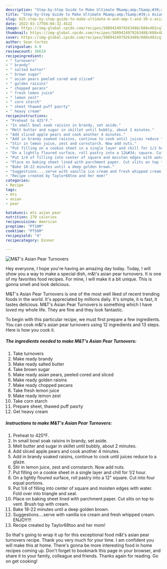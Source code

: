 ```yaml
---
description: "Step-by-Step Guide to Make Ultimate M&amp;amp;T&amp;#39;s Asian Pear Turnovers"
title: "Step-by-Step Guide to Make Ultimate M&amp;amp;T&amp;#39;s Asian Pear Turnovers"
slug: 625-step-by-step-guide-to-make-ultimate-m-and-amp-t-and-39-s-asian-pear-turnovers
date: 2022-03-17T04:04:32.452Z
image: https://img-global.cpcdn.com/recipes/5089424979263488/680x482cq70/mts-asian-pear-turnovers-recipe-main-photo.jpg
thumbnail: https://img-global.cpcdn.com/recipes/5089424979263488/680x482cq70/mts-asian-pear-turnovers-recipe-main-photo.jpg
cover: https://img-global.cpcdn.com/recipes/5089424979263488/680x482cq70/mts-asian-pear-turnovers-recipe-main-photo.jpg
author: Sean Cortez
ratingvalue: 4.9
reviewcount: 36619
recipeingredient:
- " turnovers"
- " brandy"
- " salted butter"
- " brown sugar"
- " asian pears peeled cored and sliced"
- " golden raisins"
- " chopped pecans"
- " fresh lemon juice"
- " lemon zest"
- " corn starch"
- " sheet thawed puff pasrty"
- " heavy cream"
recipeinstructions:
- "Preheat to 425°F."
- "In small bowl soak raisins in brandy, set aside."
- "Melt butter and sugar in skillet until bubbly, about 2 minutes."
- "Add sliced apple pears and cook another 4 minutes."
- "Add in brandy soaked raisins, continue to cook until juices reduce to a glaze."
- "Stir in lemon juice, zest and cornstarch. Now add nuts."
- "Put filling on a cookie sheet in a single layer and chill for 1/2 hour."
- "On a lightly floured surface, roll pastry into a 12&#34; square. Cut into four equal portions."
- "Put 1/4 of filling into center of square and moisten edges with water. Fold over into triangle and seal."
- "Place on baking sheet lined with parchment paper. Cut slits on top to vent. Brush top with cream."
- "Bake 18-22 minutes until a deep golden brown."
- "Suggestions....serve with vanilla ice cream and fresh whipped cream. ENJOY!!!"
- "Recipe created by Taylor68too and her mom!"
categories:
- Recipe
tags:
- mts
- asian
- pear

katakunci: mts asian pear 
nutrition: 270 calories
recipecuisine: American
preptime: "PT10M"
cooktime: "PT56M"
recipeyield: "4"
recipecategory: Dinner

---
```



![M&amp;T&#39;s Asian Pear Turnovers](https://img-global.cpcdn.com/recipes/5089424979263488/680x482cq70/mts-asian-pear-turnovers-recipe-main-photo.jpg)

Hey everyone, I hope you're having an amazing day today. Today, I will show you a way to make a special dish, m&amp;t&#39;s asian pear turnovers. It is one of my favorites food recipes. For mine, I will make it a bit unique. This is gonna smell and look delicious.



M&amp;T&#39;s Asian Pear Turnovers is one of the most well liked of recent trending foods in the world. It's appreciated by millions daily. It's simple, it is fast, it tastes delicious. M&amp;T&#39;s Asian Pear Turnovers is something which I have loved my whole life. They are fine and they look fantastic.


To begin with this particular recipe, we must first prepare a few ingredients. You can cook m&amp;t&#39;s asian pear turnovers using 12 ingredients and 13 steps. Here is how you cook it.

<!--inarticleads1-->

##### The ingredients needed to make M&amp;T&#39;s Asian Pear Turnovers:

1. Take  turnovers
1. Make ready  brandy
1. Make ready  salted butter
1. Take  brown sugar
1. Make ready  asian pears, peeled cored and sliced
1. Make ready  golden raisins
1. Make ready  chopped pecans
1. Take  fresh lemon juice
1. Make ready  lemon zest
1. Take  corn starch
1. Prepare  sheet, thawed puff pasrty
1. Get  heavy cream




<!--inarticleads2-->

##### Instructions to make M&amp;T&#39;s Asian Pear Turnovers:

1. Preheat to 425°F.
1. In small bowl soak raisins in brandy, set aside.
1. Melt butter and sugar in skillet until bubbly, about 2 minutes.
1. Add sliced apple pears and cook another 4 minutes.
1. Add in brandy soaked raisins, continue to cook until juices reduce to a glaze.
1. Stir in lemon juice, zest and cornstarch. Now add nuts.
1. Put filling on a cookie sheet in a single layer and chill for 1/2 hour.
1. On a lightly floured surface, roll pastry into a 12&#34; square. Cut into four equal portions.
1. Put 1/4 of filling into center of square and moisten edges with water. Fold over into triangle and seal.
1. Place on baking sheet lined with parchment paper. Cut slits on top to vent. Brush top with cream.
1. Bake 18-22 minutes until a deep golden brown.
1. Suggestions....serve with vanilla ice cream and fresh whipped cream. ENJOY!!!
1. Recipe created by Taylor68too and her mom!




So that's going to wrap it up for this exceptional food m&amp;t&#39;s asian pear turnovers recipe. Thank you very much for your time. I am confident you will make this at home. There's gonna be more interesting food in home recipes coming up. Don't forget to bookmark this page in your browser, and share it to your family, colleague and friends. Thanks again for reading. Go on get cooking!
